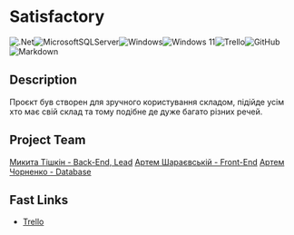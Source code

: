 # Satisfactory
![.Net](https://img.shields.io/badge/.NET-5C2D91?style=for-the-badge&logo=.net&logoColor=white)![MicrosoftSQLServer](https://img.shields.io/badge/Microsoft%20SQL%20Server-CC2927?style=for-the-badge&logo=microsoft%20sql%20server&logoColor=white)![Windows](https://img.shields.io/badge/Windows-0078D6?style=for-the-badge&logo=windows&logoColor=white)![Windows 11](https://img.shields.io/badge/Windows%2011-%230079d5.svg?style=for-the-badge&logo=Windows%2011&logoColor=white)![Trello](https://img.shields.io/badge/Trello-%23026AA7.svg?style=for-the-badge&logo=Trello&logoColor=white)![GitHub](https://img.shields.io/badge/github-%23121011.svg?style=for-the-badge&logo=github&logoColor=white)![Markdown](https://img.shields.io/badge/markdown-%23000000.svg?style=for-the-badge&logo=markdown&logoColor=white)

## Description
Проєкт був створен для зручного користування складом, підійде усім хто має свій склад та тому подібне де дуже багато різних речей.

## Project Team
[Микита Тішкін - Back-End, Lead](https://github.com/mykytatishkin)
[Артем Шараєвській - Front-End](https://github.com/artemm228)
[Артем Чорненко - Database](https://github.com/artemka0808)

## Fast Links
- [Trello](https://trello.com/invite/b/pQ5n5Fd1/ATTIb62841ac86c740cb2d26d7cd9d8d71feE24876F7/satisfactory)
